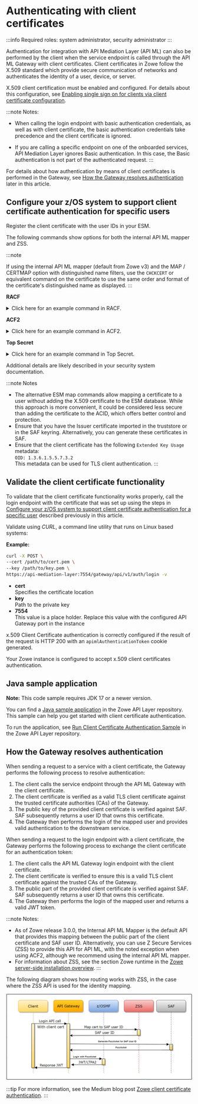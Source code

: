 # Authenticating with client certificates

:::info Required roles: system administrator, security administrator
:::

Authentication for integration with API Mediation Layer (API ML) can also be performed by the client when the service endpoint is called through
the API ML Gateway with client certificates. Client certificates in Zowe follow the X.509 standard which provide secure communication of networks and authenticates the identity of a user, device, or server. 

X.509 client certification must be enabled and configured. For details about this configuration, see [Enabling single sign on for clients via client certificate configuration](./api-mediation/configuration-client-certificates.md).

:::note Notes:

* When calling the login endpoint with basic authentication credentials, as well as with client certificate, the basic 
  authentication credentials take precedence and the client certificate is ignored.

* If you are calling a specific endpoint on one of the onboarded services, API Mediation Layer ignores Basic authentication. In this case, the Basic authentication is not part of the authenticated request.
:::

For details about how authentication by means of client certificates is performed in the Gateway, see [How the Gateway resolves authentication](#how-the-gateway-resolves-authentication) later in this article.


## Configure your z/OS system to support client certificate authentication for specific users

Register the client certificate with the user IDs in your ESM.

The following commands show options for both the internal API ML mapper and ZSS.

:::note

If using the internal API ML mapper (default from Zowe v3) and the MAP / CERTMAP option with distinguished name filters, use the `CHCKCERT` or equivalent command on the certificate to use the same order and format of the certificate's distinguished name as displayed.
:::

**RACF**
<details>
<summary>Click here for an example command in RACF. </summary>

  Activate the `DIGTNMAP` class:
  
  ```racf
  SETROPTS CLASSACT(DIGTNMAP) RACLIST(DIGTNMAP)
  ```

  Create the mapping for the user and a distinguished name filter:

  ```racf
  RACDCERT ID(<userid>) MAP 
  SDNFILTER('<subject's-distinguished-name-filter>')
  WITHLABEL('<label>')
  SETROPTS RACLIST(DIGTNMAP) REFRESH
  ```

  Alternatively, if you disabled the internal API ML mapper, use the following command to add the certificate to an ACID:

  ```racf
  RACDCERT ADD(<dataset>) ID(<userid>) WITHLABEL('<label>') TRUST
  SETROPTS RACLIST(DIGTCERT, DIGTRING) REFRESH
  ```

</details>

**ACF2** 

<details>
<summary>Click here for an example command in ACF2. </summary>  

  Create the mapping for the user and a distinguished name filter:

  ```acf2
  CERTMAP.<recid>     
  SDNFILTR(<subject's-distinguished-name-filter>)
  LABEL(<label>)
  USERID(<userid>)
  TRUST
  ```

  Alternatively, if you disabled the internal API ML mapper, use the following command to add the certificate to an ACID

  ```acf2
  INSERT <userid>.<certname> DSNAME('<dataset>') LABEL(<label>) TRUST
  ```

</details>

**Top Secret**

<details>
<summary>Click here for an example command in Top Secret. </summary>

  Create the mapping for the user and a distinguished name filter:
  
  ```tss
  TSS ADDT0(<userid>) CERTMAP(<recid>)
  SDNFILTR('<subject's-distinguished-name-filter>')
  USERID(<userid>)
  TRUST
  ```

  Alternatively, if you disabled the internal API ML mapper, use the following command to add the certificate to an ACID:

  ```tss
  TSS ADDTO(<userid>) DIGICERT(<certname>) LABLCERT('<label>') DCDSN('<dataset>') TRUST
  ```

</details>

Additional details are likely described in your security system documentation.

:::note Notes

* The alternative ESM map commands allow mapping a certificate to a user without adding the X.509 certificate to the ESM database. While this approach is more convenient, it could be considered less secure than adding the certificate to the ACID, which offers better control and protection.
* Ensure that you have the Issuer certificate imported in the truststore or in the SAF keyring. Alternatively, you can generate these certificates in SAF.
* Ensure that the client certificate has the following `Extended Key Usage` metadata:  
`OID: 1.3.6.1.5.5.7.3.2`  
This metadata can be used for TLS client authentication.
:::

## Validate the client certificate functionality

To validate that the client certificate functionality works properly, call the login endpoint with the certificate that was set up using the steps in [Configure your z/OS system to support client certificate authentication for a specific user](#configure-your-zos-system-to-support-client-certificate-authentication-for-specific-users) described previously in this article.

Validate using _CURL_, a command line utility that runs on Linux based systems:

**Example:**

```bash
curl -X POST \
--cert /path/to/cert.pem \
--key /path/to/key.pem \
https://api-mediation-layer:7554/gateway/api/v1/auth/login -v
```

* **cert**  
  Specifies the certificate location
* **key**  
  Path to the private key
* **7554**  
  This value is a place holder. Replace this value with the configured API Gateway port in the instance

x.509 Client Certificate authentication is correctly configured if the result of the request is HTTP 200 with an `apimlAuthenticationToken` cookie generated.

Your Zowe instance is configured to accept x.509 client certificates authentication.

## Java sample application

**Note:** This code sample requires JDK 17 or a newer version.

You can find a [Java sample application](https://github.com/zowe/api-layer/blob/v3.x.x/client-cert-auth-sample/src/main/java/org/zowe/apiml/Main.java) in the Zowe API Layer repository. This sample can help you get started with client certificate authentication. 

To run the application, see [Run Client Certificate Authentication Sample](https://github.com/zowe/api-layer/blob/v3.x.x/client-cert-auth-sample/README.md) in the Zowe API Layer repository.

## How the Gateway resolves authentication

When sending a request to a service with a client certificate, the Gateway performs the following process to resolve authentication:

1. The client calls the service endpoint through the API ML Gateway with the client certificate.
2. The client certificate is verified as a valid TLS client certificate against the trusted certificate authorities (CAs) of the Gateway.
3. The public key of the provided client certificate is verified against SAF. SAF subsequently returns a user ID that owns this certificate.
4. The Gateway then performs the login of the mapped user and provides valid authentication to the downstream service.

When sending a request to the login endpoint with a client certificate, the Gateway performs the following process to exchange the client certificate for an authentication token:

1. The client calls the API ML Gateway login endpoint with the client certificate.
2. The client certificate is verified to ensure this is a valid TLS client certificate against the trusted CAs of the Gateway.
3. The public part of the provided client certificate is verified against SAF. SAF subsequently returns a user ID that owns this certificate.
4. The Gateway then performs the login of the mapped user and returns a valid JWT token.

:::note Notes:

* As of Zowe release 3.0.0, the Internal API ML Mapper is the default API that provides this mapping between the public part of the client certificate and SAF user ID. Alternatively, you can use Z Secure Services (ZSS) to provide this API for API ML, with the noted exception when using ACF2, although we recommend using the internal API ML mapper.
* For information about ZSS, see the section Zowe runtime in the [Zowe server-side installation overview](./install-zos.md).
:::

The following diagram shows how routing works with ZSS, in the case where the ZSS API is used for the identity mapping.

![Zowe client certificate authentication diagram](../images/api-mediation/zowe-client-cert-auth.png)

:::tip
For more information, see the Medium blog post [Zowe client certificate authentication](https://medium.com/zowe/zowe-client-certificate-authentication-5f1c7d4d579).
:::
